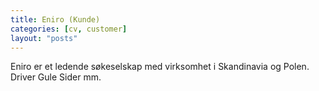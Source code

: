 ```yaml
---
title: Eniro (Kunde)
categories: [cv, customer]
layout: "posts"
---
```


Eniro er et ledende søkeselskap med virksomhet i Skandinavia og Polen. Driver Gule Sider mm.